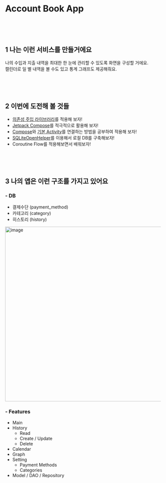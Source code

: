 # Account Book App

<br/><br/><br/>

## 1 나는 이런 서비스를 만들거에요
나의 수입과 지출 내역을 최대한 한 눈에 관리할 수 있도록 화면을 구성할 거에요.<br/>
캘린더로 일 별 내역을 볼 수도 있고 통계 그래프도 제공해줘요.

<br/><br/><br/>

## 2 이번에 도전해 볼 것들
- [의존성 주입 라이브러리](https://developer.android.com/training/dependency-injection/hilt-android)를 적용해 보자!
- [Jetpack Compose](https://github.com/android/compose-samples)를 적극적으로 활용해 보자!
- [Compose](https://developer.android.com/reference/kotlin/androidx/compose/ui/platform/ComposeView)와 [기본 Activity](https://foso.github.io/Jetpack-Compose-Playground/viewinterop/androidview/)를 연결하는 방법을 공부하여 적용해 보자!
- [SQLiteOpenHelper](https://developer.android.com/training/data-storage/sqlite)를 이용해서 로컬 DB를 구축해보자!
- Coroutine Flow를 적용해보면서 배워보자!

<br/><br/><br/>

## 3 나의 앱은 이런 구조를 가지고 있어요
### - DB
  - 결제수단 (payment_method)
  - 카테고리 (category)
  - 히스토리 (history)
  <img width="563" alt="image" src="https://user-images.githubusercontent.com/47631768/180905406-24bfb504-73fb-475b-b2c1-35965268f335.png">

### - Features
  - Main
  - History
    - Read
    - Create / Update
    - Delete
  - Calendar
  - Graph
  - Setting
    - Payment Methods
    - Categories
  - Model / DAO / Repository

<br/><br/><br/>
